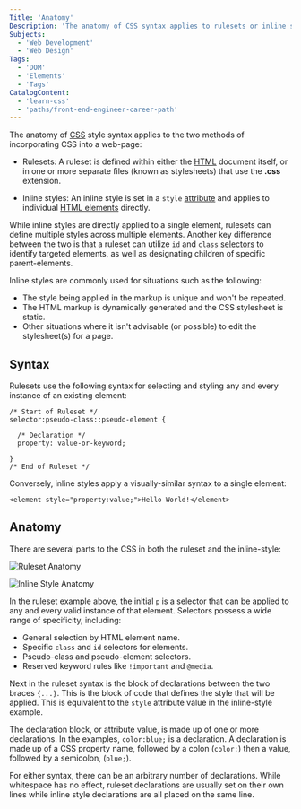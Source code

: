 ```yaml
---
Title: 'Anatomy'
Description: 'The anatomy of CSS syntax applies to rulesets or inline styles, the two methods of incorporating CSS into an HTML document.'
Subjects:
  - 'Web Development'
  - 'Web Design'
Tags:
  - 'DOM'
  - 'Elements'
  - 'Tags'
CatalogContent:
  - 'learn-css'
  - 'paths/front-end-engineer-career-path'
---
```


The anatomy of [CSS](https://www.codecademy.com/resources/docs/css) style syntax applies to the two methods of incorporating CSS into a web-page:

- Rulesets: A ruleset is defined within either the [HTML](https://www.codecademy.com/resources/docs/html) document itself, or in one or more separate files (known as stylesheets) that use the **.css** extension.

- Inline styles: An inline style is set in a `style` [attribute](https://www.codecademy.com/resources/docs/html/attributes) and applies to individual [HTML elements](https://www.codecademy.com/resources/docs/html/elements) directly.

While inline styles are directly applied to a single element, rulesets can define multiple styles across multiple elements. Another key difference between the two is that a ruleset can utilize `id` and `class` [selectors](https://www.codecademy.com/resources/docs/css/selectors) to identify targeted elements, as well as designating children of specific parent-elements.

Inline styles are commonly used for situations such as the following:

- The style being applied in the markup is unique and won't be repeated.
- The HTML markup is dynamically generated and the CSS stylesheet is static.
- Other situations where it isn't advisable (or possible) to edit the stylesheet(s) for a page.

## Syntax

Rulesets use the following syntax for selecting and styling any and every instance of an existing element:

```pseudo
/* Start of Ruleset */
selector:pseudo-class::pseudo-element {

  /* Declaration */
  property: value-or-keyword;

}
/* End of Ruleset */
```

Conversely, inline styles apply a visually-similar syntax to a single element:

```pseudo
<element style="property:value;">Hello World!</element>
```

## Anatomy

There are several parts to the CSS in both the ruleset and the inline-style:

![Ruleset Anatomy](https://raw.githubusercontent.com/Codecademy/docs/main/media/css-anatomy-1.png)

![Inline Style Anatomy](https://raw.githubusercontent.com/Codecademy/docs/main/media/css-anatomy-2.png)

In the ruleset example above, the initial `p` is a selector that can be applied to any and every valid instance of that element. Selectors possess a wide range of specificity, including:

- General selection by HTML element name.
- Specific `class` and `id` selectors for elements.
- Pseudo-class and pseudo-element selectors.
- Reserved keyword rules like `!important` and `@media`.

Next in the ruleset syntax is the block of declarations between the two braces `{...}`. This is the block of code that defines the style that will be applied. This is equivalent to the `style` attribute value in the inline-style example.

The declaration block, or attribute value, is made up of one or more declarations. In the examples, `color:blue;` is a declaration. A declaration is made up of a CSS property name, followed by a colon (`color:`) then a value, followed by a semicolon, (`blue;`).

For either syntax, there can be an arbitrary number of declarations. While whitespace has no effect, ruleset declarations are usually set on their own lines while inline style declarations are all placed on the same line.
